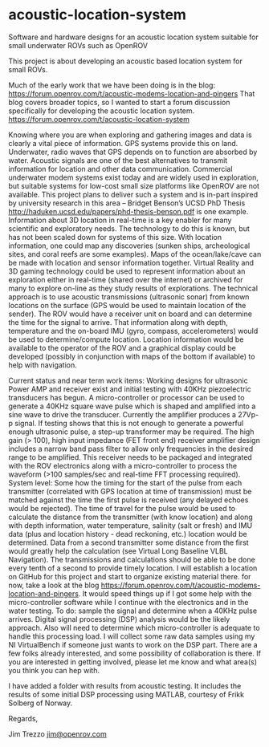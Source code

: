 acoustic-location-system
========================

Software and hardware designs for an acoustic location system suitable for small underwater ROVs such as OpenROV


This project is about developing an acoustic based location system for small ROVs.

Much of the early work that we have been doing is in the blog: https://forum.openrov.com/t/acoustic-modems-location-and-pingers
That blog covers broader topics, so I wanted to start a forum discussion specifically for developing the acoustic location system.  https://forum.openrov.com/t/acoustic-location-system

Knowing where you are when exploring and gathering images and data is clearly a vital piece of information.  GPS systems provide this on land.  Underwater, radio waves that GPS depends on to function are absorbed by water.  Acoustic signals are one of the best alternatives to transmit information for location and other data communication.  Commercial underwater modem systems exist today and are widely used in exploration, but suitable systems for low-cost small size platforms like OpenROV are not available.  This project plans to deliver such a system and is in-part inspired by university research in this area – Bridget Benson’s UCSD PhD Thesis http://haduken.ucsd.edu/papers/phd-thesis-benson.pdf is one example.
Information about 3D location in real-time is a key enabler for many scientific and exploratory needs. The technology to do this is known, but has not been scaled down for systems of this size. With location information, one could map any discoveries (sunken ships, archeological sites, and coral reefs are some examples). Maps of the ocean/lake/cave can be made with location and sensor information together. Virtual Reality and 3D gaming technology could be used to represent information about an exploration either in real-time (shared over the internet) or archived for many to explore on-line as they study results of explorations.
The technical approach is to use acoustic transmissions (ultrasonic sonar) from known locations on the surface (GPS would be used to maintain location of the sender). The ROV would have a receiver unit on board and can determine the time for the signal to arrive. That information along with depth, temperature and the on-board IMU (gyro, compass, accelerometers) would be used to determine/compute location. Location information would be available to the operator of the ROV and a graphical display could be developed (possibly in conjunction with maps of the bottom if available) to help with navigation.

Current status and near term work items:
Working designs for ultrasonic Power AMP and receiver exist and initial testing with 40KHz piezoelectric transducers has begun.  A micro-controller or processor can be used to generate a 40KHz square wave pulse which is shaped and amplified into a sine wave to drive the transducer.  Currently the amplifier produces a 27Vp-p signal.  If testing shows that this is not enough to generate a powerful enough ultrasonic pulse, a step-up transformer may be required.
The high gain (> 100), high input impedance (FET front end) receiver amplifier design includes a narrow band pass filter to allow only frequencies in the desired range to be amplified.  This receiver needs to be packaged and integrated with the ROV electronics along with a micro-controller to process the waveform (>100 samples/sec and real-time FFT processing required).  
System level: Some how the timing for the start of the pulse from each transmitter (correlated with GPS location at time of transmission) must be matched against the time the first pulse is received (any delayed echoes would be rejected).  The time of travel for the pulse would be used to calculate the distance from the transmitter (with know location) and along with depth information, water temperature, salinity (salt or fresh) and IMU data (plus and location history - dead reckoning, etc.) location would be determined. Data from a second transmitter some distance from the first would greatly help the calculation (see Virtual Long Baseline VLBL Navigation).  The transmissions and calculations should be able to be done every tenth of a second to provide timely location.
I will establish a location on GitHub for this project and start to organize existing material there.  for now, take a look at the blog https://forum.openrov.com/t/acoustic-modems-location-and-pingers.
It would speed things up if I got some help with the micro-controller software while I continue with the electronics and in the water testing.  To do: sample the signal and determine when a 40KHz pulse arrives.  Digital signal processing (DSP) analysis would be the likely approach.  Also will need to determine which micro-controller is adequate to handle this processing load.  I will collect some raw data samples using my NI VirtualBench if someone just wants to work on the DSP part.
There are a few folks already interested, and some possibility of collaboration is there.
If you are interested in getting involved, please let me know and what area(s) you think you can hep with.

I have added a folder with results from acoustic testing.  It includes the results of some initial DSP processing using MATLAB, courtesy of Frikk Solberg of Norway.

Regards,

Jim Trezzo
jim@openrov.com
